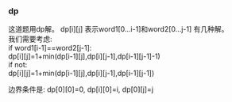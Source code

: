 ### dp
这道题用dp解。 dp[i][j] 表示word1[0...i-1]和word2[0...j-1] 有几种解。  
我们需要考虑:  
if word1[i-1]==word2[j-1]:  
dp[i][j]=1+min(dp[i-1][j],dp[i][j-1],dp[i-1][j-1]-1)  
if not:  
dp[i][j]=1+min(dp[i-1][j],dp[i][j-1],dp[i-1][j-1])  

边界条件是:
dp[0][0]=0, dp[i][0]=i, dp[0][j]=j